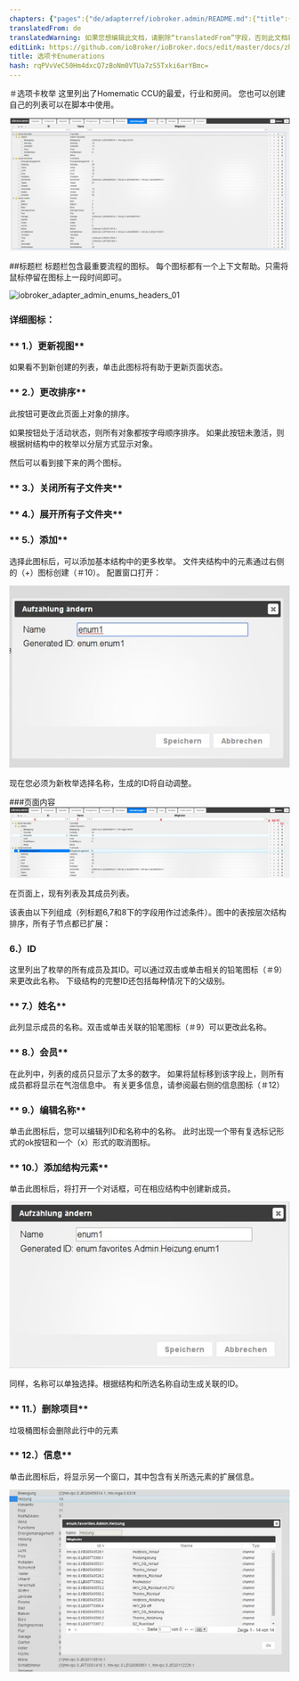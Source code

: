 ```yaml
---
chapters: {"pages":{"de/adapterref/iobroker.admin/README.md":{"title":{"de":"no title"},"content":"de/adapterref/iobroker.admin/README.md"},"de/adapterref/iobroker.admin/admin/tab-adapters.md":{"title":{"de":"Der Reiter Adapter"},"content":"de/adapterref/iobroker.admin/admin/tab-adapters.md"},"de/adapterref/iobroker.admin/admin/tab-instances.md":{"title":{"de":"Der Reiter Instanzen"},"content":"de/adapterref/iobroker.admin/admin/tab-instances.md"},"de/adapterref/iobroker.admin/admin/tab-objects.md":{"title":{"de":"Der Reiter Objekte"},"content":"de/adapterref/iobroker.admin/admin/tab-objects.md"},"de/adapterref/iobroker.admin/admin/tab-states.md":{"title":{"de":"Der Reiter Zustände"},"content":"de/adapterref/iobroker.admin/admin/tab-states.md"},"de/adapterref/iobroker.admin/admin/tab-groups.md":{"title":{"de":"Der Reiter Gruppen"},"content":"de/adapterref/iobroker.admin/admin/tab-groups.md"},"de/adapterref/iobroker.admin/admin/tab-users.md":{"title":{"de":"Der Reiter Benutzer"},"content":"de/adapterref/iobroker.admin/admin/tab-users.md"},"de/adapterref/iobroker.admin/admin/tab-events.md":{"title":{"de":"Der Reiter Ereignisse"},"content":"de/adapterref/iobroker.admin/admin/tab-events.md"},"de/adapterref/iobroker.admin/admin/tab-hosts.md":{"title":{"de":"Der Reiter Hosts"},"content":"de/adapterref/iobroker.admin/admin/tab-hosts.md"},"de/adapterref/iobroker.admin/admin/tab-enums.md":{"title":{"de":"Der Reiter Aufzählungen"},"content":"de/adapterref/iobroker.admin/admin/tab-enums.md"},"de/adapterref/iobroker.admin/admin/tab-log.md":{"title":{"de":"Der Reiter Log"},"content":"de/adapterref/iobroker.admin/admin/tab-log.md"},"de/adapterref/iobroker.admin/admin/tab-system.md":{"title":{"de":"Die Systemeinstellungen"},"content":"de/adapterref/iobroker.admin/admin/tab-system.md"}}}
translatedFrom: de
translatedWarning: 如果您想编辑此文档，请删除“translatedFrom”字段，否则此文档将再次自动翻译
editLink: https://github.com/ioBroker/ioBroker.docs/edit/master/docs/zh-cn/adapterref/iobroker.admin/tab-enums.md
title: 选项卡Enumerations
hash: rqPVvVeC50Hm4dxcQ7zBoNm0VTUa7zS5Txki6arYBmc=
---
```

＃选项卡枚举
这里列出了Homematic CCU的最爱，行业和房间。
您也可以创建自己的列表可以在脚本中使用。

![iobroker_adapter_admin_enums_01](../../../de/adapterref/iobroker.admin/img/tab-enums_Enums_01.jpg)

##标题栏
标题栏包含最重要流程的图标。
每个图标都有一个上下文帮助。只需将鼠标停留在图标上一段时间即可。

![iobroker_adapter_admin_enums_headers_01](../../../de/adapterref/iobroker.admin/img/ioBroker_Adapter_admin_Enums_Headers_01.jpg)

### **详细图标：**
### ** 1.）更新视图**
如果看不到新创建的列表，单击此图标将有助于更新页面状态。

### ** 2.）更改排序**
此按钮可更改此页面上对象的排序。

如果按钮处于活动状态，则所有对象都按字母顺序排序。
如果此按钮未激活，则根据树结构中的枚举以分层方式显示对象。

然后可以看到接下来的两个图标。

### ** 3.）关闭所有子文件夹**
### ** 4.）展开所有子文件夹**
### ** 5.）添加**
选择此图标后，可以添加基本结构中的更多枚举。
文件夹结构中的元素通过右侧的（+）图标创建（＃10）。
配置窗口打开：

![iobroker_adapter_admin_enums_new](../../../de/adapterref/iobroker.admin/img/tab-enums_Enums_new.jpg)

现在您必须为新枚举选择名称，生成的ID将自动调整。

###页面内容
![iobroker_adapter_admin_enums_headers_03](../../../de/adapterref/iobroker.admin/img/tab-enums_Enums_Headers_03.jpg)

在页面上，现有列表及其成员列表。

该表由以下列组成（列标题6,7和8下的字段用作过滤条件）。图中的表按层次结构排序，所有子节点都已扩展：

### **6.）ID**
这里列出了枚举的所有成员及其ID。可以通过双击或单击相关的铅笔图标（＃9）来更改此名称。
下级结构的完整ID还包括每种情况下的父级别。

### ** 7.）姓名**
此列显示成员的名称。双击或单击关联的铅笔图标（＃9）可以更改此名称。

### ** 8.）会员**
在此列中，列表的成员只显示了太多的数字。
如果将鼠标移到该字段上，则所有成员都将显示在气泡信息中。
有关更多信息，请参阅最右侧的信息图标（＃12）

### ** 9.）编辑名称**
单击此图标后，您可以编辑列ID和名称中的名称。
此时出现一个带有复选标记形式的ok按钮和一个（x）形式的取消图标。

### ** 10.）添加结构元素**
单击此图标后，将打开一个对话框，可在相应结构中创建新成员。

![iobroker_adapter_admin_enums_new_member](../../../de/adapterref/iobroker.admin/img/tab-enums_Enums_new_Member.jpg)

同样，名称可以单独选择。根据结构和所选名称自动生成关联的ID。

### ** 11.）删除项目**
垃圾桶图标会删除此行中的元素

### ** 12.）信息**
单击此图标后，将显示另一个窗口，其中包含有关所选元素的扩展信息。

![iobroker_adapter_admin_enums_info](../../../de/adapterref/iobroker.admin/img/tab-enums_Enums_Info.jpg)